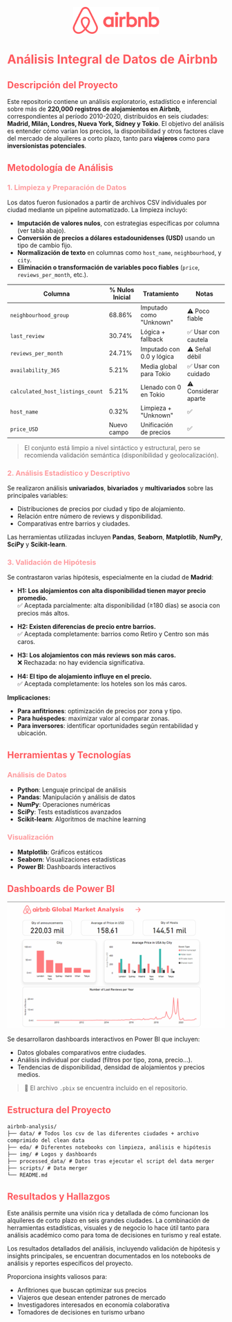 <p align="center">
  <img src="img/logo2.png" alt="Logo 1" width="200"/>
</p>

# <span style="color: #FF5A5F">Análisis Integral de Datos de Airbnb</span>

## <span style="color: #FF5A5F">Descripción del Proyecto</span>

Este repositorio contiene un análisis exploratorio, estadístico e inferencial sobre más de **220,000 registros de alojamientos en Airbnb**, correspondientes al período 2010-2020, distribuidos en seis ciudades: **Madrid, Milán, Londres, Nueva York, Sídney y Tokio**. El objetivo del análisis es entender cómo varían los precios, la disponibilidad y otros factores clave del mercado de alquileres a corto plazo, tanto para **viajeros** como para **inversionistas potenciales**.

## <span style="color: #FF5A5F">Metodología de Análisis</span>

### <span style="color: #FF5A5F99">1. Limpieza y Preparación de Datos</span>

Los datos fueron fusionados a partir de archivos CSV individuales por ciudad mediante un pipeline automatizado. La limpieza incluyó:

- **Imputación de valores nulos**, con estrategias específicas por columna (ver tabla abajo).
- **Conversión de precios a dólares estadounidenses (USD)** usando un tipo de cambio fijo.
- **Normalización de texto** en columnas como `host_name`, `neighbourhood`, y `city`.
- **Eliminación o transformación de variables poco fiables** (`price`, `reviews_per_month`, etc.).

| Columna                          | % Nulos Inicial | Tratamiento               | Notas                |
| -------------------------------- | --------------- | ------------------------- | -------------------- |
| `neighbourhood_group`            | 68.86%          | Imputado como "Unknown"   | ⚠️ Poco fiable       |
| `last_review`                    | 30.74%          | Lógica + fallback         | ✅ Usar con cautela  |
| `reviews_per_month`              | 24.71%          | Imputado con 0.0 y lógica | ⚠️ Señal débil       |
| `availability_365`               | 5.21%           | Media global para Tokio   | ✅ Usar con cuidado  |
| `calculated_host_listings_count` | 5.21%           | Llenado con 0 en Tokio    | ⚠️ Considerar aparte |
| `host_name`                      | 0.32%           | Limpieza + "Unknown"      | ✅                   |
| `price_USD`                      | Nuevo campo     | Unificación de precios    | ✅                   |

> El conjunto está limpio a nivel sintáctico y estructural, pero se recomienda validación semántica (disponibilidad y geolocalización).

### <span style="color: #FF5A5F99">2. Análisis Estadístico y Descriptivo</span>

Se realizaron análisis **univariados**, **bivariados** y **multivariados** sobre las principales variables:

- Distribuciones de precios por ciudad y tipo de alojamiento.
- Relación entre número de reviews y disponibilidad.
- Comparativas entre barrios y ciudades.

Las herramientas utilizadas incluyen **Pandas**, **Seaborn**, **Matplotlib**, **NumPy**, **SciPy** y **Scikit-learn**.

### <span style="color: #FF5A5F99">3. Validación de Hipótesis</span>

Se contrastaron varias hipótesis, especialmente en la ciudad de **Madrid**:

- **H1: Los alojamientos con alta disponibilidad tienen mayor precio promedio.**  
  ✅ Aceptada parcialmente: alta disponibilidad (≥180 días) se asocia con precios más altos.

- **H2: Existen diferencias de precio entre barrios.**  
  ✅ Aceptada completamente: barrios como Retiro y Centro son más caros.

- **H3: Los alojamientos con más reviews son más caros.**  
  ❌ Rechazada: no hay evidencia significativa.

- **H4: El tipo de alojamiento influye en el precio.**  
  ✅ Aceptada completamente: los hoteles son los más caros.

**Implicaciones:**

- **Para anfitriones**: optimización de precios por zona y tipo.
- **Para huéspedes**: maximizar valor al comparar zonas.
- **Para inversores**: identificar oportunidades según rentabilidad y ubicación.

## <span style="color: #FF5A5F">Herramientas y Tecnologías</span>

### <span style="color: #FF5A5F99">Análisis de Datos</span>

- **Python**: Lenguaje principal de análisis
- **Pandas**: Manipulación y análisis de datos
- **NumPy**: Operaciones numéricas
- **SciPy**: Tests estadísticos avanzados
- **Scikit-learn**: Algoritmos de machine learning

### <span style="color: #FF5A5F99">Visualización</span>

- **Matplotlib**: Gráficos estáticos
- **Seaborn**: Visualizaciones estadísticas
- **Power BI**: Dashboards interactivos

## <span style="color: #FF5A5F">Dashboards de Power BI</span>

<p align="center">
  <img src="img/dashboard1.png" alt="Dashboard General" width="700"/>
</p>
Se desarrollaron dashboards interactivos  en Power BI que incluyen:

- Datos globales comparativos entre ciudades.
- Análisis individual por ciudad (filtros por tipo, zona, precio...).
- Tendencias de disponibilidad, densidad de alojamientos y precios medios.

> 📁 El archivo `.pbix` se encuentra incluido en el repositorio.

## <span style="color: #FF5A5F">Estructura del Proyecto</span>

```
airbnb-analysis/
├── data/ # Todos los csv de las diferentes ciudades + archivo comprimido del clean data
├── eda/ # Diferentes notebooks con limpieza, análisis e hipótesis
├── img/ # Logos y dashboards
├── processed_data/ # Datos tras ejecutar el script del data merger
├── scripts/ # Data merger
└── README.md
```

## <span style="color: #FF5A5F">Resultados y Hallazgos</span>

Este análisis permite una visión rica y detallada de cómo funcionan los alquileres de corto plazo en seis grandes ciudades. La combinación de herramientas estadísticas, visuales y de negocio lo hace útil tanto para análisis académico como para toma de decisiones en turismo y real estate.

Los resultados detallados del análisis, incluyendo validación de hipótesis y insights principales, se encuentran documentados en los notebooks de análisis y reportes específicos del proyecto.

Proporciona insights valiosos para:

- Anfitriones que buscan optimizar sus precios
- Viajeros que desean entender patrones de mercado
- Investigadores interesados en economía colaborativa
- Tomadores de decisiones en turismo urbano
